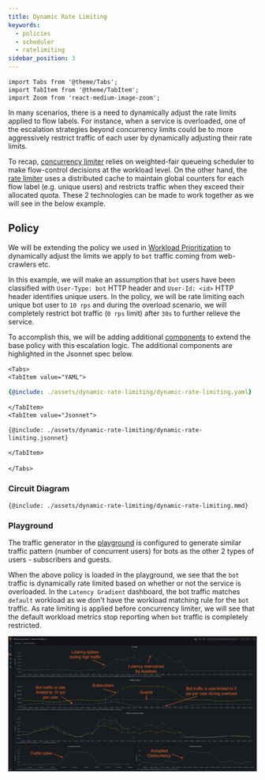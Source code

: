 ```yaml
---
title: Dynamic Rate Limiting
keywords:
  - policies
  - scheduler
  - ratelimiting
sidebar_position: 3
---
```


```mdx-code-block
import Tabs from '@theme/Tabs';
import TabItem from '@theme/TabItem';
import Zoom from 'react-medium-image-zoom';
```

In many scenarios, there is a need to dynamically adjust the rate limits applied
to flow labels. For instance, when a service is overloaded, one of the
escalation strategies beyond concurrency limits could be to more aggressively
restrict traffic of each user by dynamically adjusting their rate limits.

To recap,
[concurrency limiter](/concepts/integrations/flow-control/components/concurrency-limiter.md)
relies on weighted-fair queueing scheduler to make flow-control decisions at the
workload level. On the other hand, the
[rate limiter](/concepts/integrations/flow-control/components/rate-limiter.md)
uses a distributed cache to maintain global counters for each flow label (e.g.
unique users) and restricts traffic when they exceed their allocated quota.
These 2 technologies can be made to work together as we will see in the below
example.

## Policy

We will be extending the policy we used in
[Workload Prioritization](../concurrency-limiting/workload-prioritization.md) to
dynamically adjust the limits we apply to `bot` traffic coming from web-crawlers
etc.

In this example, we will make an assumption that `bot` users have been
classified with `User-Type: bot` HTTP header and `User-Id: <id>` HTTP header
identifies unique users. In the policy, we will be rate limiting each unique bot
user to `10 rps` and during the overload scenario, we will completely restrict
bot traffic (`0 rps` limit) after `30s` to further relieve the service.

To accomplish this, we will be adding additional
[components](/concepts/policy/circuit.md#components) to extend the base policy
with this escalation logic. The additional components are highlighted in the
Jsonnet spec below.

```mdx-code-block
<Tabs>
<TabItem value="YAML">
```

```yaml
{@include: ./assets/dynamic-rate-limiting/dynamic-rate-limiting.yaml}
```

```mdx-code-block
</TabItem>
<TabItem value="Jsonnet">
```

```jsonnet
{@include: ./assets/dynamic-rate-limiting/dynamic-rate-limiting.jsonnet}
```

```mdx-code-block
</TabItem>

</Tabs>
```

### Circuit Diagram

<Zoom>

```mermaid
{@include: ./assets/dynamic-rate-limiting/dynamic-rate-limiting.mmd}
```

</Zoom>

### Playground

The traffic generator in the [playground](/get-started/playground/playground.md)
is configured to generate similar traffic pattern (number of concurrent users)
for bots as the other 2 types of users - subscribers and guests.

When the above policy is loaded in the playground, we see that the `bot` traffic
is dynamically rate limited based on whether or not the service is overloaded.
In the `Latency Gradient` dashboard, the bot traffic matches `default` workload
as we don't have the workload matching rule for the `bot` traffic. As rate
limiting is applied before concurrency limiter, we will see that the default
workload metrics stop reporting when `bot` traffic is completely restricted.

<Zoom>

![Dynamic Rate Limiting](./assets/dynamic-rate-limiting/dynamic-rate-limiting-playground.png)

</Zoom>
